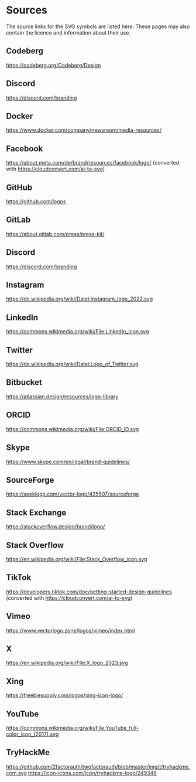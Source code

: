 # Sources
The source links for the SVG symbols are listed here. These pages may also contain the licence and information about their use.

## Codeberg
https://codeberg.org/Codeberg/Design

## Discord
https://discord.com/branding

## Docker
https://www.docker.com/company/newsroom/media-resources/

## Facebook
https://about.meta.com/de/brand/resources/facebook/logo/ (converted with https://cloudconvert.com/ai-to-svg)

## GitHub
https://github.com/logos

## GitLab
https://about.gitlab.com/press/press-kit/

## Discord
https://discord.com/branding

## Instagram
https://de.wikipedia.org/wiki/Datei:Instagram_logo_2022.svg

## LinkedIn
https://commons.wikimedia.org/wiki/File:LinkedIn_icon.svg

## Twitter
https://de.wikipedia.org/wiki/Datei:Logo_of_Twitter.svg

## Bitbucket
https://atlassian.design/resources/logo-library

## ORCID
https://commons.wikimedia.org/wiki/File:ORCID_iD.svg

## Skype
https://www.skype.com/en/legal/brand-guidelines/

## SourceForge
https://seeklogo.com/vector-logo/435507/sourceforge

## Stack Exchange
https://stackoverflow.design/brand/logo/

## Stack Overflow
https://en.wikipedia.org/wiki/File:Stack_Overflow_icon.svg

## TikTok
https://developers.tiktok.com/doc/getting-started-design-guidelines (converted with https://cloudconvert.com/ai-to-svg)

## Vimeo
https://www.vectorlogo.zone/logos/vimeo/index.html

## X
https://en.wikipedia.org/wiki/File:X_logo_2023.svg

## Xing
https://freebiesupply.com/logos/xing-icon-logo/

## YouTube
https://commons.wikimedia.org/wiki/File:YouTube_full-color_icon_(2017).svg

## TryHackMe
https://github.com/2factorauth/twofactorauth/blob/master/img/t/tryhackme.com.svg
https://icon-icons.com/icon/tryhackme-logo/249349
